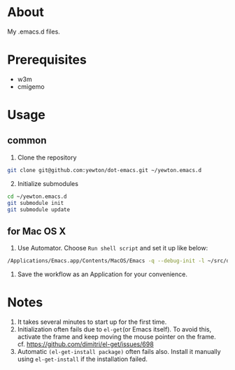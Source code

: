 # About
My .emacs.d files.

# Prerequisites
* w3m
* cmigemo

# Usage
## common
1. Clone the repository  
```bash
git clone git@github.com:yewton/dot-emacs.git ~/yewton.emacs.d
```
2. Initialize submodules  
```bash
cd ~/yewton.emacs.d
git submodule init
git submodule update
```
## for Mac OS X
1. Use Automator. Choose `Run shell script` and set it up like below:  
```bash
/Applications/Emacs.app/Contents/MacOS/Emacs -q --debug-init -l ~/src/dotemacs/init.el &
```
1. Save the workflow as an Application for your convenience.

# Notes
1. It takes several minutes to start up for the first time.
1. Initialization often fails due to `el-get`(or Emacs itself).
To avoid this, activate the frame and keep moving the mouse pointer on the frame.  
cf. https://github.com/dimitri/el-get/issues/698
1. Automatic `(el-get-install package)` often fails also.
Install it manually using `el-get-install` if the installation failed.
